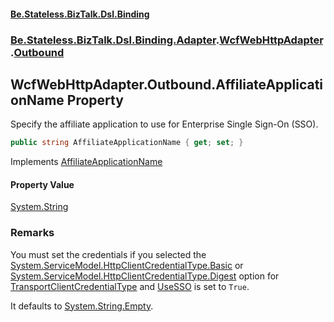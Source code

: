 #### [Be.Stateless.BizTalk.Dsl.Binding](README.md 'README')
### [Be.Stateless.BizTalk.Dsl.Binding.Adapter](Be.Stateless.BizTalk.Dsl.Binding.Adapter.md 'Be.Stateless.BizTalk.Dsl.Binding.Adapter').[WcfWebHttpAdapter](WcfWebHttpAdapter.md 'Be.Stateless.BizTalk.Dsl.Binding.Adapter.WcfWebHttpAdapter').[Outbound](WcfWebHttpAdapter.Outbound.md 'Be.Stateless.BizTalk.Dsl.Binding.Adapter.WcfWebHttpAdapter.Outbound')

## WcfWebHttpAdapter.Outbound.AffiliateApplicationName Property

Specify the affiliate application to use for Enterprise Single Sign-On (SSO).

```csharp
public string AffiliateApplicationName { get; set; }
```

Implements [AffiliateApplicationName](IAdapterConfigOutboundCredentials.AffiliateApplicationName.md 'Be.Stateless.BizTalk.Dsl.Binding.Adapter.IAdapterConfigOutboundCredentials.AffiliateApplicationName')

#### Property Value
[System.String](https://docs.microsoft.com/en-us/dotnet/api/System.String 'System.String')

### Remarks

You must set the credentials if you selected the [System.ServiceModel.HttpClientCredentialType.Basic](https://docs.microsoft.com/en-us/dotnet/api/System.ServiceModel.HttpClientCredentialType.Basic 'System.ServiceModel.HttpClientCredentialType.Basic') or [System.ServiceModel.HttpClientCredentialType.Digest](https://docs.microsoft.com/en-us/dotnet/api/System.ServiceModel.HttpClientCredentialType.Digest 'System.ServiceModel.HttpClientCredentialType.Digest') option for [TransportClientCredentialType](WcfWebHttpAdapter_TAddress,TConfig_.TransportClientCredentialType.md 'Be.Stateless.BizTalk.Dsl.Binding.Adapter.WcfWebHttpAdapter<TAddress,TConfig>.TransportClientCredentialType') and [UseSSO](WcfWebHttpAdapter.Outbound.UseSSO.md 'Be.Stateless.BizTalk.Dsl.Binding.Adapter.WcfWebHttpAdapter.Outbound.UseSSO') is set to
`True`.

It defaults to [System.String.Empty](https://docs.microsoft.com/en-us/dotnet/api/System.String.Empty 'System.String.Empty').